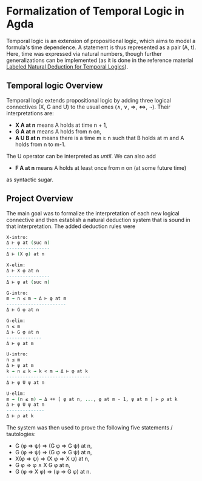 # Formalization of Temporal Logic in Agda

Temporal logic is an extension of propositional logic, which aims to model a formula's time dependence. A statement is thus represented as a pair (A, t). Here, time was expressed via natural numbers, though further generalizations can be implemented (as it is done in the reference material [Labeled Natural Deduction for Temporal Logics](https://www.math.tecnico.ulisboa.pt/~mvolpe/publications/theses/volpe-phd-thesis.pdf)).

## Temporal logic Overview
Temporal logic extends propositional logic by adding three logical connectives (X, G and U) to the usual ones (∧, ∨, ⇒, ⇔, ¬). Their interpretations are:
- **X A at n** means A holds at time n + 1,
- **G A at n** means A holds from n on,
- **A U B at n** means there is a time m ≥ n such that B holds at m and A holds from n to m-1.

The U operator can be interpreted as _until_. We can also add
- **F A at n** means A holds at least once from n on (at some future time)

as syntactic sugar.

## Project Overview
The main goal was to formalize the interpretation of each new logical connective and then establish a natural deduction system that is sound in that interpretation. The added deduction rules were

```agda
X-intro:
Δ ⊢ φ at (suc n)
----------------
Δ ⊢ (X φ) at n

X-elim:
Δ ⊢ X φ at n
----------------
Δ ⊢ φ at (suc n)

G-intro:
m → n ≤ m → Δ ⊢ φ at m
----------------------
Δ ⊢ G φ at n

G-elim:
n ≤ m
Δ ⊢ G φ at n
-------------
Δ ⊢ φ at m

U-intro:
n ≤ m
Δ ⊢ ψ at m
k → n ≤ k → k < m → Δ ⊢ φ at k
-------------------------------
Δ ⊢ φ U ψ at n

U-elim:
m → (n ≤ m) → Δ ++ [ φ at n, ..., φ at m - 1, ψ at m ] ⊢ ρ at k
Δ ⊢ φ U ψ at n
--------------
Δ ⊢ ρ at k
```
The system was then used to prove the following five statements / tautologies:
- G (φ ⇒ ψ) ⇒ (G φ ⇒ G ψ) at n,
- G (φ ⇒ ψ) ⇒ (G φ ⇒ G ψ) at n,
- X(φ ⇒ ψ) ⇒ (X φ ⇒ X ψ) at n,
- G φ ⇒ φ ∧ X G φ at n,
- G (φ ⇒ X φ) ⇒ (φ ⇒ G φ) at n.
